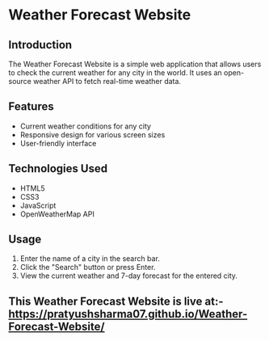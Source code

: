 # Weather Forecast Website

## Introduction
The Weather Forecast Website is a simple web application that allows users to check the current weather for any city in the world. It uses an open-source weather API to fetch real-time weather data.

## Features
- Current weather conditions for any city
- Responsive design for various screen sizes
- User-friendly interface

## Technologies Used
- HTML5
- CSS3
- JavaScript
- OpenWeatherMap API


## Usage
1. Enter the name of a city in the search bar.
2. Click the "Search" button or press Enter.
3. View the current weather and 7-day forecast for the entered city.


This Weather Forecast Website is live at:-https://pratyushsharma07.github.io/Weather-Forecast-Website/
---

